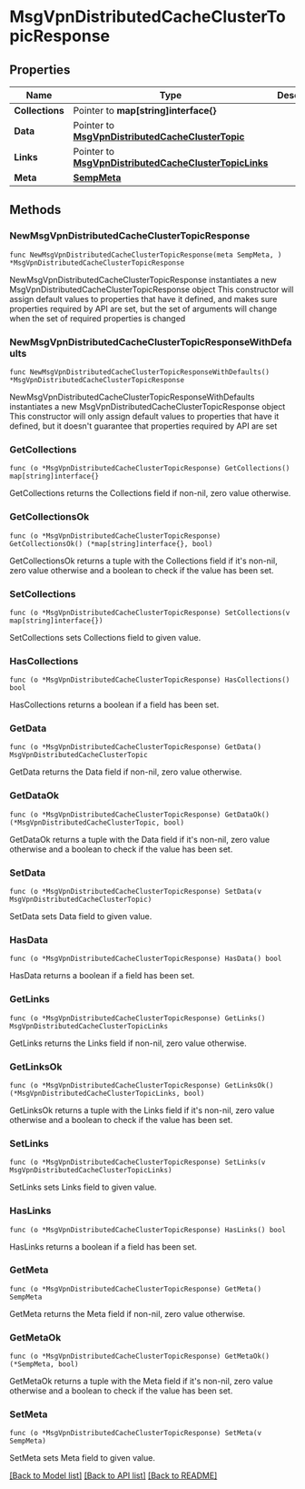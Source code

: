 # MsgVpnDistributedCacheClusterTopicResponse

## Properties

Name | Type | Description | Notes
------------ | ------------- | ------------- | -------------
**Collections** | Pointer to **map[string]interface{}** |  | [optional] 
**Data** | Pointer to [**MsgVpnDistributedCacheClusterTopic**](MsgVpnDistributedCacheClusterTopic.md) |  | [optional] 
**Links** | Pointer to [**MsgVpnDistributedCacheClusterTopicLinks**](MsgVpnDistributedCacheClusterTopicLinks.md) |  | [optional] 
**Meta** | [**SempMeta**](SempMeta.md) |  | 

## Methods

### NewMsgVpnDistributedCacheClusterTopicResponse

`func NewMsgVpnDistributedCacheClusterTopicResponse(meta SempMeta, ) *MsgVpnDistributedCacheClusterTopicResponse`

NewMsgVpnDistributedCacheClusterTopicResponse instantiates a new MsgVpnDistributedCacheClusterTopicResponse object
This constructor will assign default values to properties that have it defined,
and makes sure properties required by API are set, but the set of arguments
will change when the set of required properties is changed

### NewMsgVpnDistributedCacheClusterTopicResponseWithDefaults

`func NewMsgVpnDistributedCacheClusterTopicResponseWithDefaults() *MsgVpnDistributedCacheClusterTopicResponse`

NewMsgVpnDistributedCacheClusterTopicResponseWithDefaults instantiates a new MsgVpnDistributedCacheClusterTopicResponse object
This constructor will only assign default values to properties that have it defined,
but it doesn't guarantee that properties required by API are set

### GetCollections

`func (o *MsgVpnDistributedCacheClusterTopicResponse) GetCollections() map[string]interface{}`

GetCollections returns the Collections field if non-nil, zero value otherwise.

### GetCollectionsOk

`func (o *MsgVpnDistributedCacheClusterTopicResponse) GetCollectionsOk() (*map[string]interface{}, bool)`

GetCollectionsOk returns a tuple with the Collections field if it's non-nil, zero value otherwise
and a boolean to check if the value has been set.

### SetCollections

`func (o *MsgVpnDistributedCacheClusterTopicResponse) SetCollections(v map[string]interface{})`

SetCollections sets Collections field to given value.

### HasCollections

`func (o *MsgVpnDistributedCacheClusterTopicResponse) HasCollections() bool`

HasCollections returns a boolean if a field has been set.

### GetData

`func (o *MsgVpnDistributedCacheClusterTopicResponse) GetData() MsgVpnDistributedCacheClusterTopic`

GetData returns the Data field if non-nil, zero value otherwise.

### GetDataOk

`func (o *MsgVpnDistributedCacheClusterTopicResponse) GetDataOk() (*MsgVpnDistributedCacheClusterTopic, bool)`

GetDataOk returns a tuple with the Data field if it's non-nil, zero value otherwise
and a boolean to check if the value has been set.

### SetData

`func (o *MsgVpnDistributedCacheClusterTopicResponse) SetData(v MsgVpnDistributedCacheClusterTopic)`

SetData sets Data field to given value.

### HasData

`func (o *MsgVpnDistributedCacheClusterTopicResponse) HasData() bool`

HasData returns a boolean if a field has been set.

### GetLinks

`func (o *MsgVpnDistributedCacheClusterTopicResponse) GetLinks() MsgVpnDistributedCacheClusterTopicLinks`

GetLinks returns the Links field if non-nil, zero value otherwise.

### GetLinksOk

`func (o *MsgVpnDistributedCacheClusterTopicResponse) GetLinksOk() (*MsgVpnDistributedCacheClusterTopicLinks, bool)`

GetLinksOk returns a tuple with the Links field if it's non-nil, zero value otherwise
and a boolean to check if the value has been set.

### SetLinks

`func (o *MsgVpnDistributedCacheClusterTopicResponse) SetLinks(v MsgVpnDistributedCacheClusterTopicLinks)`

SetLinks sets Links field to given value.

### HasLinks

`func (o *MsgVpnDistributedCacheClusterTopicResponse) HasLinks() bool`

HasLinks returns a boolean if a field has been set.

### GetMeta

`func (o *MsgVpnDistributedCacheClusterTopicResponse) GetMeta() SempMeta`

GetMeta returns the Meta field if non-nil, zero value otherwise.

### GetMetaOk

`func (o *MsgVpnDistributedCacheClusterTopicResponse) GetMetaOk() (*SempMeta, bool)`

GetMetaOk returns a tuple with the Meta field if it's non-nil, zero value otherwise
and a boolean to check if the value has been set.

### SetMeta

`func (o *MsgVpnDistributedCacheClusterTopicResponse) SetMeta(v SempMeta)`

SetMeta sets Meta field to given value.



[[Back to Model list]](../README.md#documentation-for-models) [[Back to API list]](../README.md#documentation-for-api-endpoints) [[Back to README]](../README.md)


